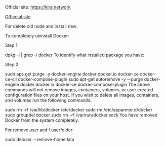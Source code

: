 Official site: https://kira.network

[Officeial site](https://kira.network)






For delete old node and install new:

To completely uninstall Docker:

Step 1

dpkg -l | grep -i docker
To identify what installed package you have:

Step 2

sudo apt-get purge -y docker-engine docker docker.io docker-ce docker-ce-cli docker-compose-plugin
sudo apt-get autoremove -y --purge docker-engine docker docker.io docker-ce docker-compose-plugin
The above commands will not remove images, containers, volumes, or user created configuration files on your host. If you wish to delete all images, containers, and volumes run the following commands:

sudo rm -rf /var/lib/docker /etc/docker
sudo rm /etc/apparmor.d/docker
sudo groupdel docker
sudo rm -rf /var/run/docker.sock
You have removed Docker from the system completely.

For remove user and f userfolder:

sudo deluser --remove-home kira

